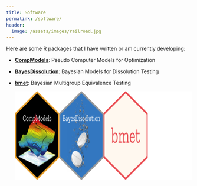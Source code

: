 ```yaml
---
title: Software
permalink: /software/
header:
  image: /assets/images/railroad.jpg
---
```


Here are some R packages that I have written or am currently developing:

- [**CompModels**](https://cran.r-project.org/web/packages/CompModels/index.html): Pseudo Computer Models for Optimization
- [**BayesDissolution**](https://cran.r-project.org/web/packages/BayesDissolution/index.html): Bayesian Models for Dissolution Testing
- [**bmet**](https://cran.r-project.org/web/packages/bmet/index.html): Bayesian Multigroup Equivalence Testing

  <img src='/assets/images/chronohexwall.png' height="240" />

